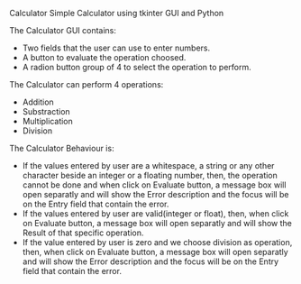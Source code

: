Calculator
Simple Calculator using tkinter GUI and Python

The Calculator GUI contains:
- Two fields that the user can use to enter numbers.
- A button to evaluate the operation choosed.
- A radion button group of 4 to select the operation to perform.

The Calculator can perform 4 operations:
- Addition
- Substraction
- Multiplication
- Division

The Calculator Behaviour is:
- If the values entered by user are a whitespace, a string or any other character beside an integer or a floating number, then, the operation cannot be done and when click on Evaluate button, a message box will open separatly and will show the Error description and the focus will be on the Entry field that contain the error.
- If the values entered by user are valid(integer or float), then, when click on Evaluate button, a message box will open separatly and will show the Result of that specific operation.
- If the value entered by user is zero and we choose division as operation, then, when click on Evaluate button, a message box will open separatly and will show the Error description and the focus will be on the Entry field that contain the error.

